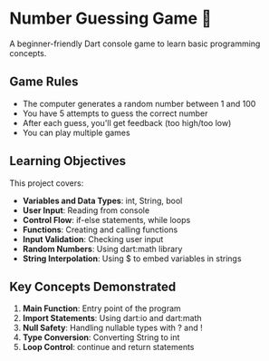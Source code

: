 # Number Guessing Game 🎯

A beginner-friendly Dart console game to learn basic programming concepts.

## Game Rules

- The computer generates a random number between 1 and 100
- You have 5 attempts to guess the correct number
- After each guess, you'll get feedback (too high/too low)
- You can play multiple games

## Learning Objectives

This project covers:
- **Variables and Data Types**: int, String, bool
- **User Input**: Reading from console
- **Control Flow**: if-else statements, while loops
- **Functions**: Creating and calling functions
- **Input Validation**: Checking user input
- **Random Numbers**: Using dart:math library
- **String Interpolation**: Using $ to embed variables in strings

## Key Concepts Demonstrated

1. **Main Function**: Entry point of the program
2. **Import Statements**: Using dart:io and dart:math
3. **Null Safety**: Handling nullable types with ? and !
4. **Type Conversion**: Converting String to int
5. **Loop Control**: continue and return statements
